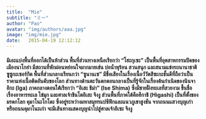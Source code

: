 ```yaml
---
title:  "Mie"
subtitle: "ミー"
author: "Pao"
avatar: "img/authors/aaa.jpg"
image: "img/mie.jpg"
date:   2015-04-19 12:12:12
---
```


<h4>มิเอะแบ่งพื้นที่ออกได้เป็นห้าส่วน พื้นที่ส่วนทางเหนือเรียกว่า “โฮะกุเซะ” เป็นพื้นที่อุตสาหกรรมปิดของเมืองนาโกย่า มีสถานที่พักผ่อนหย่อนใจมากมายเช่น บ่อน้ำพุร้อน สวนสนุก และสนามแข่งรถนานาชาติซูซูกะเซอร์กิต พื้นที่ส่วนกลางเรียนกว่า “ซูนานเซ” มีชื่อเสียงในเรื่องเนื้อวัวัตสึซะกะชั้นดีที่ถือว่าเป็นราคาแห่งเนื้อติดอันดับของโลก ส่วนทางด้านตะวันตกตอนกลางเป็นที่รู้จักในเรื่องต้นกำเนิดของนินจาอิกะ (Iga) ภาคกลางตอนใต้เรียกว่า “อิเสะ ชิม่า” (Ise Shima) ซึ่งมีชายฝั่งทะเลที่สวยงาม ขึ้นชื่อเรื่องอาหารทะเล ไข่มุก และศาลเจ้าชินโตอิเสะ จิงงู ส่วนพื้นที่ภาคใต้คือฮิกาชิ (Higashi) เป็นที่ตั้งของมรดกโลก คุมาโนะโกโดะ ซึ่งอยู่ระหว่างมหาสมุทรแปซิฟิกและแนวภูเขาสูงชัน จากถนนแสวงบุญเก่าหรือถนนคุมาโนะเก่า จะมีเส้นทางแสดงบุญนำไปสู่ศาลเจ้าอิเซะ จิงงู</h4>
